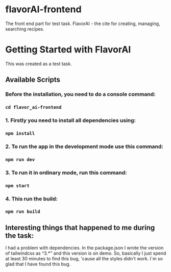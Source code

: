 # flavorAI-frontend
The front end part for test task. FlavorAI - the cite for creating, managing, searching recipes.

# Getting Started with FlavorAI

This was created as a test task.

## Available Scripts

### Before the installation, you need to do a console command:
### `cd flavor_ai-frontend`

### 1. Firstly you need to install all dependencies using:

### `npm install`

### 2. To run the app in the development mode use this command:

### `npm run dev`

### 3. To run it in ordinary mode, run this command:

### `npm start`

### 4. This run the build:

### `npm run build`


## Interesting things that happened to me during the task:

I had a problem with dependencies. In the package.json I wrote the version 
of tailwindcss as ^3.*" and this
version is on demo. So, basically I just spend at least 30 minutes to find
this bug, 'cause all the styles didn't work. I`m so glad that I have found this bug.